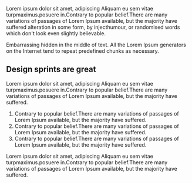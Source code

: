 Lorem ipsum dolor sit amet, adipiscing Aliquam eu sem vitae turpmaximus.posuere in.Contrary to popular belief.There are many variations of passages of Lorem Ipsum available, but the majority have suffered alteration in some form, by injecthumour, or randomised words which don't look even slightly believable.

Embarrassing hidden in the middle of text. All the Lorem Ipsum generators on the Internet tend to repeat predefined chunks as necessary.

## Design sprints are great

Lorem ipsum dolor sit amet, adipiscing Aliquam eu sem vitae turpmaximus.posuere in.Contrary to popular belief.There are many variations of passages of Lorem Ipsum available, but the majority have suffered.

1. Contrary to popular belief.There are many variations of passages of Lorem Ipsum available, but the majority have suffered.
2. Contrary to popular belief.There are many variations of passages of Lorem Ipsum available, but the majority have suffered.
3. Contrary to popular belief.There are many variations of passages of Lorem Ipsum available, but the majority have suffered.

Lorem ipsum dolor sit amet, adipiscing Aliquam eu sem vitae turpmaximus.posuere in.Contrary to popular belief.There are many variations of passages of Lorem Ipsum available, but the majority have suffered.